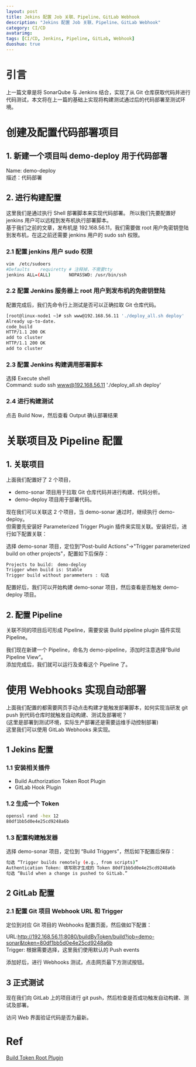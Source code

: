 ```yaml
---
layout: post
title: Jekins 配置 Job 关联、Pipeline、GitLab Webhook
description: "Jekins 配置 Job 关联、Pipeline、GitLab Webhook"
category: CI/CD
avatarimg:
tags: [CI/CD, Jenkins, Pipeline, GitLab, Webhook]
duoshuo: true
---
```


# 引言
上一篇文章是将 SonarQube 与 Jenkins 结合，实现了从 Git 仓库获取代码并进行代码测试，本文将在上一篇的基础上实现将构建测试通过后的代码部署至测试环境。


# 创建及配置代码部署项目

## 1. 新建一个项目叫 demo-deploy 用于代码部署

Name: demo-deploy  
描述：代码部署  


## 2. 进行构建配置

这里我们是通过执行 Shell 部署脚本来实现代码部署。
所以我们先要配置好 jenkins 用户可以远程到发布机执行部署脚本。  
基于我们之前的文章，发布机是 192.168.56.11，我们需要做 root 用户免密钥登陆到发布机，在这之前还需要 jenkins 用户的 sudo ssh 权限。

### 2.1 配置 jenkins 用户 sudo 权限

```bash
vim  /etc/sudoers
#Defaults    requiretty # 注释掉，不需要tty
jenkins ALL=(ALL)       NOPASSWD: /usr/bin/ssh
```    

### 2.2 配置 Jenkins 服务器上 root 用户到发布机的免密钥登陆

配置完成后，我们先命令行上测试是否可以正确拉取 Git 仓库代码。

```bash
[root@linux-node1 ~]# ssh www@192.168.56.11 './deploy_all.sh deploy'
Already up-to-date.
code_build
HTTP/1.1 200 OK
add to cluster
HTTP/1.1 200 OK
add to cluster
```    

### 2.3 配置 Jenkins 构建调用部署脚本

选择 Execute shell   
Command: sudo ssh www@192.168.56.11 './deploy_all.sh deploy'


### 2.4 进行构建测试

点击 Build Now，然后查看 Output 确认部署结果  


# 关联项目及 Pipeline 配置

## 1. 关联项目

上面我们配置好了 2 个项目，  

* demo-sonar 项目用于拉取 Git 仓库代码并进行构建、代码分析。
* demo-deploy 项目用于部署代码。

现在我们可以关联这 2 个项目，当 demo-sonar 通过时，继续执行 demo-deploy。  
但需要先安装好 Parameterized Trigger Plugin 插件来实现关联。安装好后，进行如下配置关联：  

选择 demo-sonar 项目，定位到"Post-build Actions"->"Trigger parameterized build on other projects"，配置如下后保存：

```bash
Projects to build:　demo-deploy
Trigger when build is: Stable
Trigger build without parammeters : 勾选
``` 

配置好后，我们可以开始构建 demo-sonar 项目，然后查看是否触发 demo-deploy 项目。  

## 2. 配置 Pipeline

关联不同的项目后可形成 Pipeline，需要安装 Build pipeline plugin 插件实现 Pipeline。

我们现在新建一个 Pipeline，命名为 demo-pipeline，添加时注意选择“Build Pipeline View”。    
添加完成后，我们就可以运行及查看这个 Pipeline 了。


# 使用 Webhooks 实现自动部署

上面我们配置的都需要网页手动点击构建才能触发部署脚本，如何实现当研发 git push 到代码仓库时就触发自动构建、测试及部署呢？   
(这里是部署到测试环境，实际生产部署还是需要运维手动控制部署)   
这里我们可以使用 GitLab Webhooks 来实现。  

## 1 Jekins 配置

### 1.1 安装相关插件

* Build Authorization Token Root Plugin
* GitLab Hook Plugin

### 1.2 生成一个 Token

```bash
openssl rand -hex 12
80df1bb5d0e4e25cd9248a6b
```    

### 1.3 配置构建触发器

选择 demo-sonar 项目，定位到 “Build Triggers”，然后如下配置后保存：

```bash
勾选 “Trigger builds remotely (e.g., from scripts)”
Authentication Token: 填写刚才生成的 Token 80df1bb5d0e4e25cd9248a6b
勾选 “Build when a change is pushed to GitLab.”
```    

## 2 GitLab 配置

### 2.1 配置 Git 项目 Webhook URL 和 Trigger

定位到对应 Git 项目的 Webhooks 配置页面，然后做如下配置：

URL:http://192.168.56.11:8080/buildByToken/build?job=demo-sonar&token=80df1bb5d0e4e25cd9248a6b  
Trigger: 根据需要选择，这里我们使用默认的 Push events

添加好后，进行 Webhooks 测试，点击网页最下方测试按钮。

## 3 正式测试

现在我们向 GitLab 上的项目进行 git push，然后检查是否成功触发自动构建、测试及部署。

访问 Web 界面验证代码是否为最新。

# Ref
[Build Token Root Plugin](https://wiki.jenkins-ci.org/display/JENKINS/Build+Token+Root+Plugin)  


